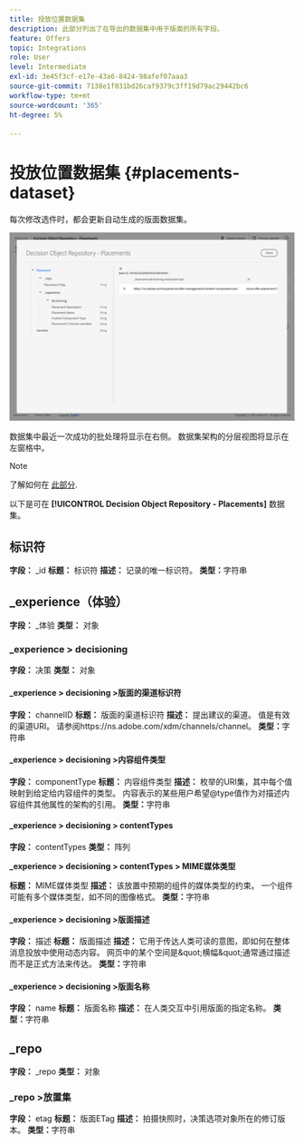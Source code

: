 ```yaml
---
title: 投放位置数据集
description: 此部分列出了在导出的数据集中用于版面的所有字段。
feature: Offers
topic: Integrations
role: User
level: Intermediate
exl-id: 3e45f3cf-e17e-43a6-8424-98afef07aaa3
source-git-commit: 7138e1f031bd26caf9379c3ff19d79ac29442bc6
workflow-type: tm+mt
source-wordcount: '365'
ht-degree: 5%

---
```


# 投放位置数据集 {#placements-dataset}

每次修改选件时，都会更新自动生成的版面数据集。

![](../../assets/dataset-placements.png)

数据集中最近一次成功的批处理将显示在右侧。 数据集架构的分层视图将显示在左窗格中。

>[!NOTE]
>
>了解如何在 [此部分](../export-catalog/access-dataset.md).

以下是可在 **[!UICONTROL Decision Object Repository - Placements]** 数据集。

<!--A placement describes a location or place in a personalized message. It is used to set technical constraints for content that the personalization decision supplies. The placement also represents a request to produce certain types of metrics when an experience event is produced where this placement is involved. For instance, the placement facilitates a personalized clickable image inside an email shown to an end-user. The placement may for instance request from the assembled experience that the click on its image gets reported in an experience event with a metric https://ns.adobe.com/xdm/data/metrics/web/linkclicks and a reference to this placement.-->

## 标识符

**字段：** _id
**标题：** 标识符
**描述：** 记录的唯一标识符。
**类型：**&#x200B;字符串

## _experience（体验）

**字段：** _体验
**类型：** 对象

### _experience > decisioning

**字段：** 决策
**类型：** 对象

#### _experience > decisioning >版面的渠道标识符

**字段：** channelID
**标题：** 版面的渠道标识符
**描述：** 提出建议的渠道。 值是有效的渠道URI。 请参阅https://ns.adobe.com/xdm/channels/channel。
**类型：**&#x200B;字符串

#### _experience > decisioning >内容组件类型

**字段：** componentType
**标题：** 内容组件类型
**描述：** 枚举的URI集，其中每个值映射到给定给内容组件的类型。 内容表示的某些用户希望@type值作为对描述内容组件其他属性的架构的引用。
**类型：**&#x200B;字符串

#### _experience > decisioning > contentTypes

**字段：** contentTypes
**类型：** 阵列

**_experience > decisioning > contentTypes > MIME媒体类型**

**标题：** MIME媒体类型
**描述：** 该放置中预期的组件的媒体类型的约束。 一个组件可能有多个媒体类型，如不同的图像格式。
**类型：**&#x200B;字符串

#### _experience > decisioning >版面描述

**字段：** 描述
**标题：** 版面描述
**描述：** 它用于传达人类可读的意图，即如何在整体消息投放中使用动态内容。 网页中的某个空间是\&quot;横幅\&quot;通常通过描述而不是正式方法来传达。
**类型：**&#x200B;字符串

#### _experience > decisioning >版面名称

**字段：** name
**标题：** 版面名称
**描述：** 在人类交互中引用版面的指定名称。
**类型：**&#x200B;字符串

## _repo

**字段：** _repo
**类型：** 对象

### _repo >放置集

**字段：** etag
**标题：** 版面ETag
**描述：** 拍摄快照时，决策选项对象所在的修订版本。
**类型：**&#x200B;字符串
